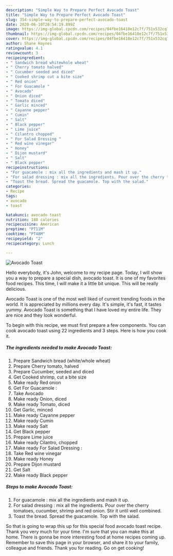 ```yaml
---
description: "Simple Way to Prepare Perfect Avocado Toast"
title: "Simple Way to Prepare Perfect Avocado Toast"
slug: 354-simple-way-to-prepare-perfect-avocado-toast
date: 2020-06-10T20:54:19.899Z
image: https://img-global.cpcdn.com/recipes/04fbe16418e12c7f/751x532cq70/avocado-toast-recipe-main-photo.jpg
thumbnail: https://img-global.cpcdn.com/recipes/04fbe16418e12c7f/751x532cq70/avocado-toast-recipe-main-photo.jpg
cover: https://img-global.cpcdn.com/recipes/04fbe16418e12c7f/751x532cq70/avocado-toast-recipe-main-photo.jpg
author: Shane Haynes
ratingvalue: 4.1
reviewcount: 3
recipeingredient:
- " Sandwich bread whitewhole wheat"
- " Cherry tomato halved"
- " Cucumber seeded and diced"
- " Cooked shrimp cut a bite size"
- " Red onion"
- " For Guacamole "
- " Avocado"
- " Onion diced"
- " Tomato diced"
- " Garlic minced"
- " Cayanne pepper"
- " Cumin"
- " Salt"
- " Black pepper"
- " Lime juice"
- " Cilantro chopped"
- " For Salad Dressing "
- " Red wine vinegar"
- " Honey"
- " Dijon mustard"
- " Salt"
- " Black pepper"
recipeinstructions:
- "For guacamole : mix all the ingredients and mash it up."
- "For salad dressing : mix all the ingredients. Pour over the cherry tomatoes, cucumber, shrimp and red onion. Stir it until well combined."
- "Toast the bread. Spread the guacamole. Top with the salad."
categories:
- Recipe
tags:
- avocado
- toast

katakunci: avocado toast 
nutrition: 188 calories
recipecuisine: American
preptime: "PT11M"
cooktime: "PT48M"
recipeyield: "2"
recipecategory: Lunch

---
```



![Avocado Toast](https://img-global.cpcdn.com/recipes/04fbe16418e12c7f/751x532cq70/avocado-toast-recipe-main-photo.jpg)

Hello everybody, it's John, welcome to my recipe page. Today, I will show you a way to prepare a special dish, avocado toast. It is one of my favorites food recipes. This time, I will make it a little bit unique. This will be really delicious.

Avocado Toast is one of the most well liked of current trending foods in the world. It is appreciated by millions every day. It's simple, it's fast, it tastes yummy. Avocado Toast is something that I have loved my entire life. They are nice and they look wonderful.




To begin with this recipe, we must first prepare a few components. You can cook avocado toast using 22 ingredients and 3 steps. Here is how you cook it.

<!--inarticleads1-->

##### The ingredients needed to make Avocado Toast:

1. Prepare  Sandwich bread (white/whole wheat)
1. Prepare  Cherry tomato, halved
1. Prepare  Cucumber, seeded and diced
1. Get  Cooked shrimp, cut a bite size
1. Make ready  Red onion
1. Get  For Guacamole :
1. Take  Avocado
1. Make ready  Onion, diced
1. Make ready  Tomato, diced
1. Get  Garlic, minced
1. Make ready  Cayanne pepper
1. Make ready  Cumin
1. Make ready  Salt
1. Get  Black pepper
1. Prepare  Lime juice
1. Make ready  Cilantro, chopped
1. Make ready  For Salad Dressing :
1. Take  Red wine vinegar
1. Make ready  Honey
1. Prepare  Dijon mustard
1. Get  Salt
1. Make ready  Black pepper




<!--inarticleads2-->

##### Steps to make Avocado Toast:

1. For guacamole : mix all the ingredients and mash it up.
1. For salad dressing : mix all the ingredients. Pour over the cherry tomatoes, cucumber, shrimp and red onion. Stir it until well combined.
1. Toast the bread. Spread the guacamole. Top with the salad.




So that is going to wrap this up for this special food avocado toast recipe. Thank you very much for your time. I'm sure that you can make this at home. There is gonna be more interesting food at home recipes coming up. Remember to save this page in your browser, and share it to your family, colleague and friends. Thank you for reading. Go on get cooking!

